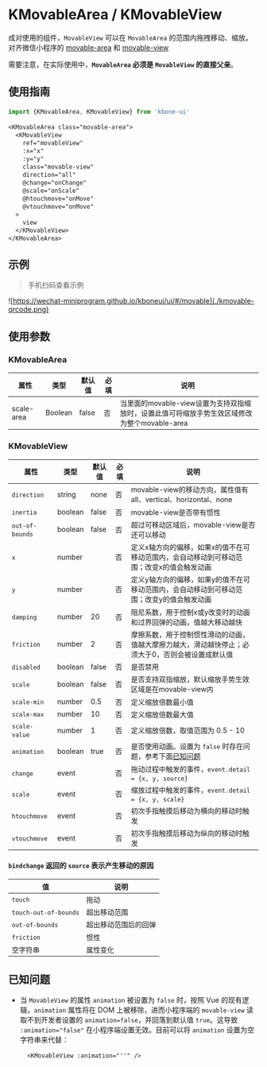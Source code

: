 # KMovableArea / KMovableView

成对使用的组件，`MovableView` 可以在 `MovableArea` 的范围内拖拽移动、缩放。对齐微信小程序的 [movable-area](https://developers.weixin.qq.com/miniprogram/dev/component/movable-area.html) 和 [movable-view](https://developers.weixin.qq.com/miniprogram/dev/component/movable-view.html)

需要注意，在实际使用中，__`MovableArea` 必须是 `MovableView` 的直接父亲__。

## 使用指南

```js
import {KMovableArea, KMovableView} from 'kbone-ui'
```

```vue
<KMovableArea class="movable-area">
  <KMovableView
    ref="movableView"
    :x="x"
    :y="y"
    class="movable-view"
    direction="all"
    @change="onChange"
    @scale="onScale"
    @htouchmove="onMove"
    @vtouchmove="onMove"
  >
    view
  </KMovableView>
</KMovableArea>
```

## 示例

> 手机扫码查看示例

![https://wechat-miniprogram.github.io/kboneui/ui/#/movable](./kmovable-qrcode.png)

## 使用参数

### KMovableArea

| 属性 | 类型 | 默认值 | 必填 | 说明 |
| ---- | ---- | ------ | -------- | ---- |
| scale-area | Boolean | false | 否 | 当里面的movable-view设置为支持双指缩放时，设置此值可将缩放手势生效区域修改为整个movable-area |

### KMovableView

| 属性 | 类型 | 默认值 | 必填 | 说明 |
| ---- | ---- | ------ | -------- | ---- |
| `direction` | string | none | 否 | movable-view的移动方向，属性值有all、vertical、horizontal、none |
| `inertia` | boolean | false | 否 | movable-view是否带有惯性 |
| `out-of-bounds` | boolean | false | 否 | 超过可移动区域后，movable-view是否还可以移动 |
| `x` | number |  | 否 | 定义x轴方向的偏移，如果x的值不在可移动范围内，会自动移动到可移动范围；改变x的值会触发动画 |
| `y` | number |  | 否 | 定义y轴方向的偏移，如果y的值不在可移动范围内，会自动移动到可移动范围；改变y的值会触发动画 |
| `damping` | number | 20 | 否 | 阻尼系数，用于控制x或y改变时的动画和过界回弹的动画，值越大移动越快 |
| `friction` | number | 2 | 否 | 摩擦系数，用于控制惯性滑动的动画，值越大摩擦力越大，滑动越快停止；必须大于0，否则会被设置成默认值 |
| `disabled` | boolean | false | 否 | 是否禁用 |
| `scale` | boolean | false | 否 | 是否支持双指缩放，默认缩放手势生效区域是在movable-view内 |
| `scale-min` | number | 0.5 | 否 | 定义缩放倍数最小值 |
| `scale-max` | number | 10 | 否 | 定义缩放倍数最大值 |
| `scale-value` | number | 1 | 否 | 定义缩放倍数，取值范围为 0.5 - 10 |
| `animation` | boolean | true | 否 | 是否使用动画。设置为 `false` 时存在问题，参考下面[已知问题](#已知问题) |
| `change` | event |  | 否 | 拖动过程中触发的事件，`event.detail = {x, y, source}` |
| `scale` | event |  | 否 | 缩放过程中触发的事件，`event.detail = {x, y, scale}` |
| `htouchmove` | event |  | 否 | 初次手指触摸后移动为横向的移动时触发 |
| `vtouchmove` | event |  | 否 | 初次手指触摸后移动为纵向的移动时触发 |

#### `bindchange` 返回的 `source` 表示产生移动的原因

| 值 |  说明  |
| ---- | ----- |
| `touch` | 拖动 |
| `touch-out-of-bounds` | 超出移动范围 |
| `out-of-bounds` | 超出移动范围后的回弹 |
| `friction` | 惯性 |
| 空字符串 | 属性变化 |

## 已知问题
- 当 `MovableView` 的属性 `animation` 被设置为 `false` 时，按照 Vue 的现有逻辑，`animation` 属性将在 DOM 上被移除，进而小程序端的 `movable-view` 读取不到开发者设置的 `animation=false`，并回落到默认值 `true`。这导致 `:animation="false"` 在小程序端设置无效。目前可以将 `animation` 设置为空字符串来代替：
  ```vue
    <KMovableView :animation="''" />
  ```